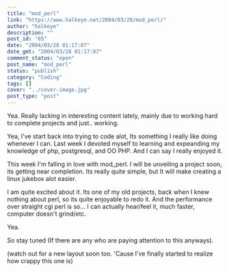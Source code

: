 ```yaml
---
title: "mod_perl"
link: "https://www.halkeye.net/2004/03/28/mod_perl/"
author: "halkeye"
description: ""
post_id: "65"
date: "2004/03/28 01:17:07"
date_gmt: "2004/03/28 01:17:07"
comment_status: "open"
post_name: "mod_perl"
status: "publish"
category: "Coding"
tags: []
cover: "../cover-image.jpg"
post_type: "post"
---
```


Yea. Really lacking in interesting content lately, mainly due to working hard to complete projects and just.. working.

Yea, I've start back into trying to code alot, Its something I really like doing whenever I can. Last week I devoted myself to learning and expeanding my knowledge of php, postgresql, and OO PHP. And I can say I really enjoyed it.

This week I'm falling in love with mod_perl. I will be unveiling a project soon, its getting near completion. Its really quite simple, but It will make creating a linux jukebox alot easier.

I am quite excited about it. Its one of my old projects, back when I knew nothing about perl, so its quite enjoyable to redo it. And the performance over straight cgi perl is so... I can actually hear/feel it, much faster, computer doesn't grind/etc.

Yea.

So stay tuned (If there are any who are paying attention to this anyways).

(watch out for a new layout soon too. 'Cause I've finally started to realize how crappy this one is)